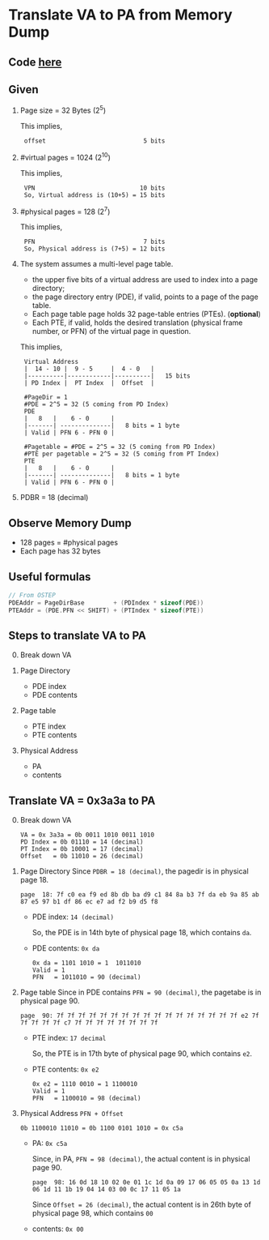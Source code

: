 # Translate VA to PA from Memory Dump

## Code [here](https://github.com/remzi-arpacidusseau/ostep-homework/tree/master/vm-smalltables)

## Given

1. Page size = 32 Bytes (2<sup>5</sup>) 

    This implies, 
        
        offset                           5 bits

2. #virtual pages = 1024 (2<sup>10</sup>)

    This implies, 
    
        VPN                             10 bits
        So, Virtual address is (10+5) = 15 bits

3. #physical pages = 128 (2<sup>7</sup>) 

    This implies, 

        PFN                              7 bits
        So, Physical address is (7+5) = 12 bits

4. The system assumes a multi-level page table. 
    - the upper five bits of a virtual address are used to index into a page directory; 
    - the page directory entry (PDE), if valid, points to a page of the page table. 
    - Each page table page holds 32 page-table entries (PTEs). (**optional**)
    - Each PTE, if valid, holds the desired translation (physical frame number, or PFN) of the virtual page in question.

    This implies,

        Virtual Address
        |  14 - 10 |  9 - 5     |  4 - 0   |
        |----------|------------|----------|   15 bits
        | PD Index |  PT Index  |  Offset  |

        #PageDir = 1
        #PDE = 2^5 = 32 (5 coming from PD Index)
        PDE
        |   8   |    6 - 0      |
        |-------| --------------|   8 bits = 1 byte
        | Valid | PFN 6 - PFN 0 |

        #Pagetable = #PDE = 2^5 = 32 (5 coming from PD Index)
        #PTE per pagetable = 2^5 = 32 (5 coming from PT Index)
        PTE
        |   8   |    6 - 0      |
        |-------| --------------|   8 bits = 1 byte
        | Valid | PFN 6 - PFN 0 |

5. PDBR = 18 (decimal)


## Observe Memory Dump

- 128 pages = #physical pages
- Each page has 32 bytes


## Useful formulas

```c
// From OSTEP
PDEAddr = PageDirBase        + (PDIndex * sizeof(PDE))
PTEAddr = (PDE.PFN << SHIFT) + (PTIndex * sizeof(PTE))
```

## Steps to translate VA to PA

0. Break down VA

1. Page Directory
    - PDE index
    - PDE contents

2. Page table
    - PTE index
    - PTE contents

3. Physical Address
    - PA
    - contents

## Translate VA = 0x3a3a to PA

0. Break down VA

    ```
    VA = 0x 3a3a = 0b 0011 1010 0011 1010
    PD Index = 0b 01110 = 14 (decimal)
    PT Index = 0b 10001 = 17 (decimal)
    Offset   = 0b 11010 = 26 (decimal)
    ```

1. Page Directory
    Since `PDBR = 18 (decimal)`, 
        the pagedir is in physical page 18.
    ```
    page  18: 7f c0 ea f9 ed 8b db ba d9 c1 84 8a b3 7f da eb 9a 85 ab 87 e5 97 b1 df 86 ec e7 ad f2 b9 d5 f8
    ```
    - PDE index: `14 (decimal)`

        So, the PDE is in 14th byte of physical page 18,
            which contains `da`.

    - PDE contents: `0x da`     
        ```
        0x da = 1101 1010 = 1  1011010
        Valid = 1
        PFN   = 1011010 = 90 (decimal)
        ```

2. Page table
    Since in PDE contains `PFN = 90 (decimal)`, 
        the pagetabe is in physical page 90.
    ```
    page  90: 7f 7f 7f 7f 7f 7f 7f 7f 7f 7f 7f 7f 7f 7f 7f 7f 7f e2 7f 7f 7f 7f 7f c7 7f 7f 7f 7f 7f 7f 7f 7f  
    ```
    - PTE index: `17 decimal`

        So, the PTE is in 17th byte of physical page 90,
            which contains `e2`.

    - PTE contents: `0x e2`
        ```
        0x e2 = 1110 0010 = 1 1100010
        Valid = 1
        PFN   = 1100010 = 98 (decimal)
        ```

3. Physical Address `PFN + Offset`
    ```
    0b 1100010 11010 = 0b 1100 0101 1010 = 0x c5a
    ```
    - PA: `0x c5a` 

        Since, in PA, `PFN = 98 (decimal)`, 
            the actual content is in physical page 90.
        
        ```
        page  98: 16 0d 18 10 02 0e 01 1c 1d 0a 09 17 06 05 05 0a 13 1d 06 1d 11 1b 19 04 14 03 00 0c 17 11 05 1a  
        ```

        Since `Offset = 26 (decimal)`,
            the actual content is in 26th byte of physical page 98,
            which contains `00`

    - contents: `0x 00`



